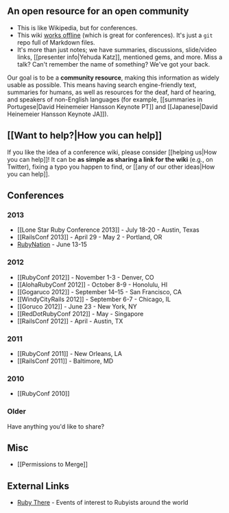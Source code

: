 ## An open resource for an open community

* This is like Wikipedia, but for conferences.
* This wiki [works offline](https://github.com/newhavenrb/conferences/wiki/_access) (which is great for conferences).  It's just a `git` repo full of Markdown files.
* It's more than just notes; we have summaries, discussions, slide/video links, [[presenter info|Yehuda Katz]], mentioned gems, and more.  Miss a talk?  Can't remember the name of something?  We've got your back.

Our goal is to be a **community resource**, making this information as widely usable as possible.  This means having search engine-friendly text, summaries for humans, as well as resources for the deaf, hard of hearing, and speakers of non-English languages (for example, [[summaries in Portugese|David Heinemeier Hansson Keynote PT]] and [[Japanese|David Heinemeier Hansson Keynote JA]]).

## [[Want to help?|How you can help]]

If you like the idea of a conference wiki, please consider [[helping us|How you can help]]!  It can be **as simple as sharing a link for the wiki** (e.g., on Twitter), fixing a typo you happen to find, or [[any of our other ideas|How you can help]].

## Conferences

### 2013

* [[Lone Star Ruby Conference 2013]] - July 18-20 - Austin, Texas
* [[RailsConf 2013]] - April 29 - May 2 - Portland, OR
* [RubyNation](http://www.rubynation.org/) - June 13-15

### 2012

* [[RubyConf 2012]] - November 1-3 - Denver, CO
* [[AlohaRubyConf 2012]] - October 8-9 - Honolulu, HI
* [[Gogaruco 2012]] - September 14–15 - San Francisco, CA
* [[WindyCityRails 2012]] - September 6-7 - Chicago, IL
* [[Goruco 2012]] - June 23 - New York, NY
* [[RedDotRubyConf 2012]] - May - Singapore
* [[RailsConf 2012]] - April - Austin, TX

### 2011

* [[RubyConf 2011]] - New Orleans, LA
* [[RailsConf 2011]] - Baltimore, MD

### 2010

* [[RubyConf 2010]]

### Older

Have anything you'd like to share?

## Misc

* [[Permissions to Merge]]

## External Links

* [Ruby There](http://rubythere.com/) - Events of interest to Rubyists around the world
